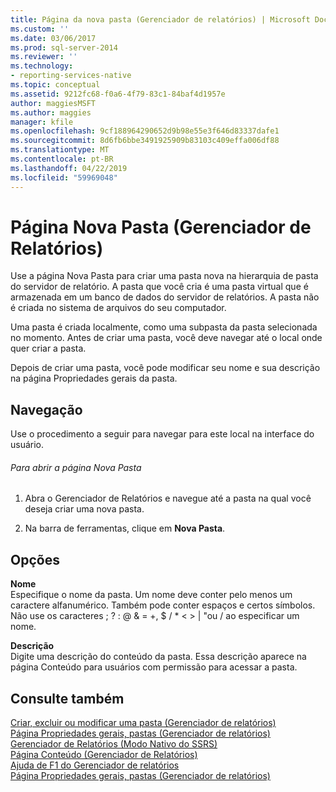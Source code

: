 ```yaml
---
title: Página da nova pasta (Gerenciador de relatórios) | Microsoft Docs
ms.custom: ''
ms.date: 03/06/2017
ms.prod: sql-server-2014
ms.reviewer: ''
ms.technology:
- reporting-services-native
ms.topic: conceptual
ms.assetid: 9212fc68-f0a6-4f79-83c1-84baf4d1957e
author: maggiesMSFT
ms.author: maggies
manager: kfile
ms.openlocfilehash: 9cf188964290652d9b98e55e3f646d83337dafe1
ms.sourcegitcommit: 8d6fb6bbe3491925909b83103c409effa006df88
ms.translationtype: MT
ms.contentlocale: pt-BR
ms.lasthandoff: 04/22/2019
ms.locfileid: "59969048"
---
```

# <a name="new-folder-page-report-manager"></a>Página Nova Pasta (Gerenciador de Relatórios)
  Use a página Nova Pasta para criar uma pasta nova na hierarquia de pasta do servidor de relatório. A pasta que você cria é uma pasta virtual que é armazenada em um banco de dados do servidor de relatórios. A pasta não é criada no sistema de arquivos do seu computador.  
  
 Uma pasta é criada localmente, como uma subpasta da pasta selecionada no momento. Antes de criar uma pasta, você deve navegar até o local onde quer criar a pasta.  
  
 Depois de criar uma pasta, você pode modificar seu nome e sua descrição na página Propriedades gerais da pasta.  
  
## <a name="navigation"></a>Navegação  
 Use o procedimento a seguir para navegar para este local na interface do usuário.  
  
###### <a name="to-open-the-new-folder-page"></a>Para abrir a página Nova Pasta  
  
1.  Abra o Gerenciador de Relatórios e navegue até a pasta na qual você deseja criar uma nova pasta.  
  
2.  Na barra de ferramentas, clique em **Nova Pasta**.  
  
## <a name="options"></a>Opções  
 **Nome**  
 Especifique o nome da pasta. Um nome deve conter pelo menos um caractere alfanumérico. Também pode conter espaços e certos símbolos. Não use os caracteres ; ? : \@ & = +, $ / * \< > | "ou / ao especificar um nome.  
  
 **Descrição**  
 Digite uma descrição do conteúdo da pasta. Essa descrição aparece na página Conteúdo para usuários com permissão para acessar a pasta.  
  
## <a name="see-also"></a>Consulte também  
 [Criar, excluir ou modificar uma pasta &#40;Gerenciador de relatórios&#41;](report-server/create-delete-or-modify-a-folder-report-manager.md)   
 [Página Propriedades gerais, pastas &#40;Gerenciador de relatórios&#41;](../../2014/reporting-services/general-properties-page-folders-report-manager.md)   
 [Gerenciador de Relatórios &#40;Modo Nativo do SSRS&#41;](../../2014/reporting-services/report-manager-ssrs-native-mode.md)   
 [Página Conteúdo &#40;Gerenciador de Relatórios&#41;](../../2014/reporting-services/contents-page-report-manager.md)   
 [Ajuda de F1 do Gerenciador de relatórios](../../2014/reporting-services/report-manager-f1-help.md)   
 [Página Propriedades gerais, pastas &#40;Gerenciador de relatórios&#41;](../../2014/reporting-services/general-properties-page-folders-report-manager.md)  
  
  
